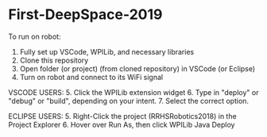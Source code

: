 # First-DeepSpace-2019

To run on robot:

1. Fully set up VSCode, WPILib, and necessary libraries
2. Clone this repository
3. Open folder (or project) (from cloned repository) in VSCode (or Eclipse)
4. Turn on robot and connect to its WiFi signal

VSCODE USERS:
5. Click the WPILib extension widget
6. Type in "deploy" or "debug" or "build", depending on your intent.
7. Select the correct option.

ECLIPSE USERS:
5. Right-Click the project (RRHSRobotics2018) in the Project Explorer
6. Hover over Run As, then click WPILib Java Deploy